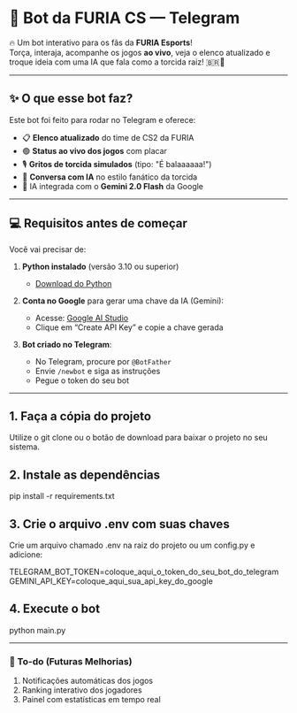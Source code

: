 # 🐾 Bot da FURIA CS — Telegram 

🔥 Um bot interativo para os fãs da **FURIA Esports**!  
Torça, interaja, acompanhe os jogos **ao vivo**, veja o elenco atualizado e troque ideia com uma IA que fala como a torcida raiz! 🇧🇷🐾

---

## ✨ O que esse bot faz?

Este bot foi feito para rodar no Telegram e oferece:

- 📋 **Elenco atualizado** do time de CS2 da FURIA
- 🟢 **Status ao vivo dos jogos** com placar
- 🎙️ **Gritos de torcida simulados** (tipo: "É balaaaaaa!")
- 🤖 **Conversa com IA** no estilo fanático da torcida
- 🧠 IA integrada com o **Gemini 2.0 Flash** da Google

---

## 💻 Requisitos antes de começar

Você vai precisar de:

1. **Python instalado** (versão 3.10 ou superior)
   - [Download do Python](https://www.python.org/downloads/)

2. **Conta no Google** para gerar uma chave da IA (Gemini):
   - Acesse: [Google AI Studio](https://makersuite.google.com/app/apikey)
   - Clique em “Create API Key” e copie a chave gerada

3. **Bot criado no Telegram**:
   - No Telegram, procure por `@BotFather`
   - Envie `/newbot` e siga as instruções
   - Pegue o token do seu bot

---

## 1. Faça a cópia do projeto

Utilize o git clone ou o botão de download para baixar o projeto no seu sistema.

## 2. Instale as dependências

pip install -r requirements.txt

## 3. Crie o arquivo .env com suas chaves

Crie um arquivo chamado .env na raiz do projeto ou um config.py e adicione:

TELEGRAM_BOT_TOKEN=coloque_aqui_o_token_do_seu_bot_do_telegram
GEMINI_API_KEY=coloque_aqui_sua_api_key_do_google

## 4. Execute o bot

python main.py

---

### 📌 To-do (Futuras Melhorias)

1. Notificações automáticas dos jogos
2. Ranking interativo dos jogadores
3. Painel com estatísticas em tempo real
